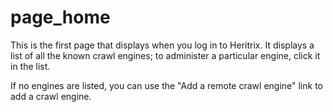 # page\_home

This is the first page that displays when you log in to Heritrix. It
displays a list of all the known crawl engines; to administer a
particular engine, click it in the list.

If no engines are listed, you can use the "Add a remote crawl engine"
link to add a crawl engine.
